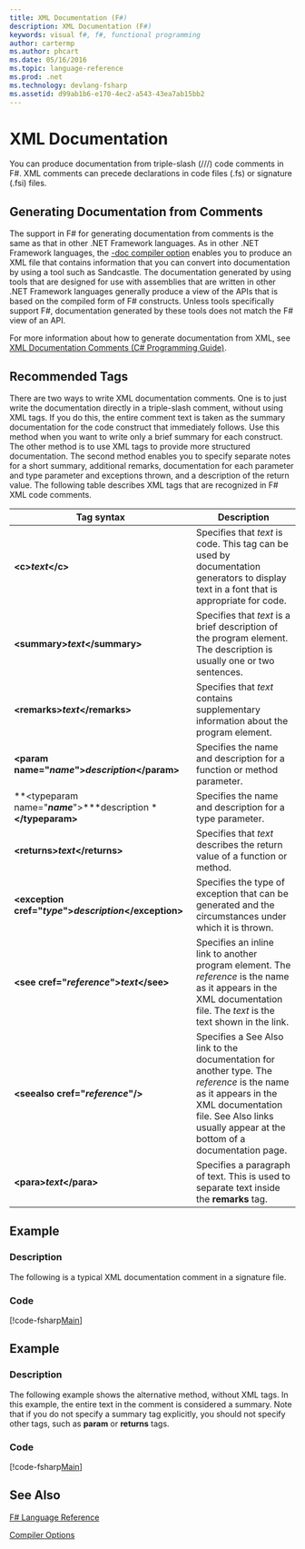 ```yaml
---
title: XML Documentation (F#)
description: XML Documentation (F#)
keywords: visual f#, f#, functional programming
author: cartermp
ms.author: phcart
ms.date: 05/16/2016
ms.topic: language-reference
ms.prod: .net
ms.technology: devlang-fsharp
ms.assetid: d99ab1b6-e170-4ec2-a543-43ea7ab15bb2 
---
```


# XML Documentation

You can produce documentation from triple-slash (///) code comments in F#. XML comments can precede declarations in code files (.fs) or signature (.fsi) files.


## Generating Documentation from Comments
The support in F# for generating documentation from comments is the same as that in other .NET Framework languages. As in other .NET Framework languages, the [-doc compiler option](https://msdn.microsoft.com/library/434394ae-0d4a-459c-a684-bffede519a04) enables you to produce an XML file that contains information that you can convert into documentation by using a tool such as Sandcastle. The documentation generated by using tools that are designed for use with assemblies that are written in other .NET Framework languages generally produce a view of the APIs that is based on the compiled form of F# constructs. Unless tools specifically support F#, documentation generated by these tools does not match the F# view of an API.

For more information about how to generate documentation from XML, see [XML Documentation Comments &#40;C&#35; Programming Guide&#41;](https://msdn.microsoft.com/library/b2s063f7).


## Recommended Tags
There are two ways to write XML documentation comments. One is to just write the documentation directly in a triple-slash comment, without using XML tags. If you do this, the entire comment text is taken as the summary documentation for the code construct that immediately follows. Use this method when you want to write only a brief summary for each construct. The other method is to use XML tags to provide more structured documentation. The second method enables you to specify separate notes for a short summary, additional remarks, documentation for each parameter and type parameter and exceptions thrown, and a description of the return value. The following table describes XML tags that are recognized in F# XML code comments.



|Tag syntax|Description|
|----------|-----------|
|**&lt;c&gt;***text***&lt;/c&gt;**|Specifies that *text* is code. This tag can be used by documentation generators to display text in a font that is appropriate for code.|
|**&lt;summary&gt;***text***&lt;/summary&gt;**|Specifies that *text* is a brief description of the program element. The description is usually one or two sentences.|
|**&lt;remarks&gt;***text***&lt;/remarks&gt;**|Specifies that *text* contains supplementary information about the program element.|
|**&lt;param name="***name***"&gt;***description***&lt;/param&gt;**|Specifies the name and description for a function or method parameter.|
|**&lt;typeparam name="***name***"&gt;***description ***&lt;/typeparam&gt;**|Specifies the name and description for a type parameter.|
|**&lt;returns&gt;***text***&lt;/returns&gt;**|Specifies that *text* describes the return value of a function or method.|
|**&lt;exception cref="***type***"&gt;***description***&lt;/exception&gt;**|Specifies the type of exception that can be generated and the circumstances under which it is thrown.|
|**&lt;see cref="***reference***"&gt;***text***&lt;/see&gt;**|Specifies an inline link to another program element. The *reference* is the name as it appears in the XML documentation file. The *text* is the text shown in the link.|
|**&lt;seealso cref="***reference***"/&gt;**|Specifies a See Also link to the documentation for another type. The *reference* is the name as it appears in the XML documentation file. See Also links usually appear at the bottom of a documentation page.|
|**&lt;para&gt;***text***&lt;/para&gt;**|Specifies a paragraph of text. This is used to separate text inside the **remarks** tag.|

## Example

### Description
The following is a typical XML documentation comment in a signature file.


### Code
[!code-fsharp[Main](../../../samples/snippets/fsharp/lang-ref-2/snippet7101.fs)]
    
## Example

### Description
The following example shows the alternative method, without XML tags. In this example, the entire text in the comment is considered a summary. Note that if you do not specify a summary tag explicitly, you should not specify other tags, such as **param** or **returns** tags.


### Code
[!code-fsharp[Main](../../../samples/snippets/fsharp/lang-ref-2/snippet7102.fs)]
    
## See Also
[F# Language Reference](index.md)

[Compiler Options](compiler-options.md)